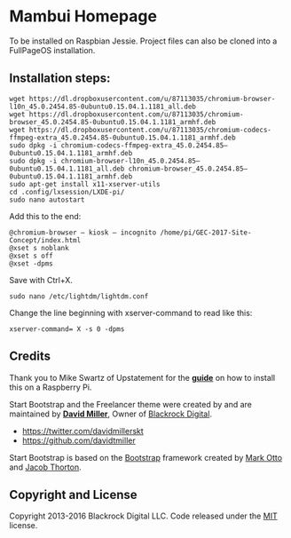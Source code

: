 # Mambui Homepage

To be installed on Raspbian Jessie. Project files can also be cloned into a FullPageOS installation.

## Installation steps:
```
wget https://dl.dropboxusercontent.com/u/87113035/chromium-browser-l10n_45.0.2454.85-0ubuntu0.15.04.1.1181_all.deb
wget https://dl.dropboxusercontent.com/u/87113035/chromium-browser_45.0.2454.85-0ubuntu0.15.04.1.1181_armhf.deb
wget https://dl.dropboxusercontent.com/u/87113035/chromium-codecs-ffmpeg-extra_45.0.2454.85-0ubuntu0.15.04.1.1181_armhf.deb
sudo dpkg -i chromium-codecs-ffmpeg-extra_45.0.2454.85–0ubuntu0.15.04.1.1181_armhf.deb
sudo dpkg -i chromium-browser-l10n_45.0.2454.85–0ubuntu0.15.04.1.1181_all.deb chromium-browser_45.0.2454.85–0ubuntu0.15.04.1.1181_armhf.deb
sudo apt-get install x11-xserver-utils
cd .config/lxsession/LXDE-pi/
sudo nano autostart
```
Add this to the end: 
```
@chromium-browser — kiosk — incognito /home/pi/GEC-2017-Site-Concept/index.html
@xset s noblank
@xset s off
@xset -dpms
```
Save with Ctrl+X.
```
sudo nano /etc/lightdm/lightdm.conf
```
Change the line beginning with xserver-command to read like this:
```
xserver-command= X -s 0 -dpms
```

## Credits

Thank you to Mike Swartz of Upstatement for the **[guide](https://medium.com/stories-from-upstatement/how-to-build-a-web-kiosk-with-a-raspberry-pi-some-cables-and-a-tv-3dc2724acaa1#.aedvwj5jg)** on how to install this on a Raspberry Pi.

Start Bootstrap and the Freelancer theme were created by and are maintained by **[David Miller](http://davidmiller.io/)**, Owner of [Blackrock Digital](http://blackrockdigital.io/).

* https://twitter.com/davidmillerskt
* https://github.com/davidtmiller

Start Bootstrap is based on the [Bootstrap](http://getbootstrap.com/) framework created by [Mark Otto](https://twitter.com/mdo) and [Jacob Thorton](https://twitter.com/fat).

## Copyright and License

Copyright 2013-2016 Blackrock Digital LLC. Code released under the [MIT](https://github.com/BlackrockDigital/startbootstrap-freelancer/blob/gh-pages/LICENSE) license.

